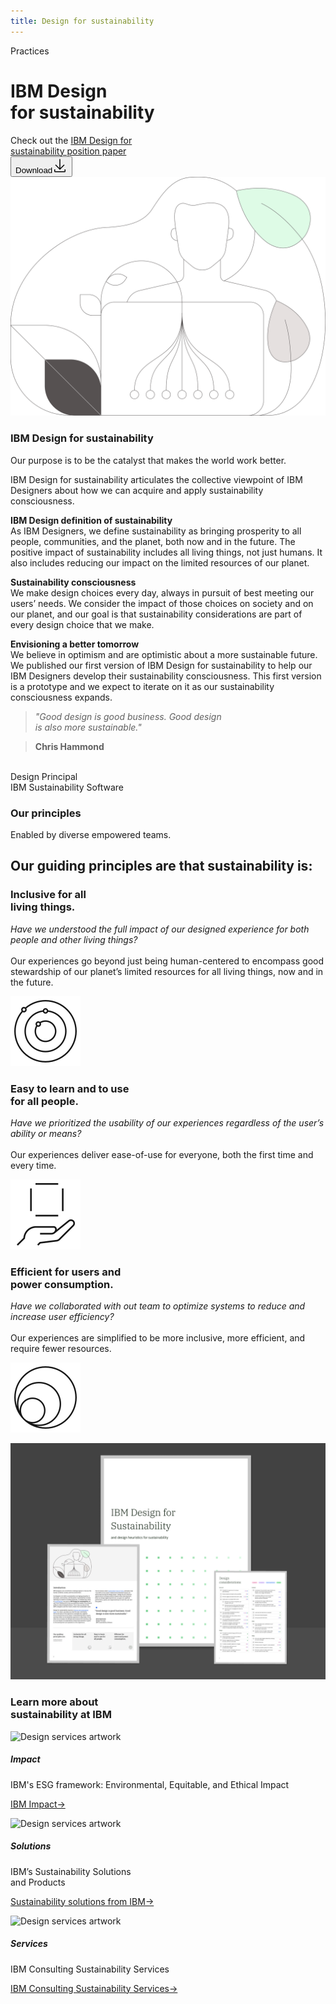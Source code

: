```yaml
---
title: Design for sustainability
---
```


<back-link to="/practices">Practices</back-link>

<div class="dfs-wrapper">
<grid background="gray-10">

<column lg="8" md="4" sm="4">
<div class="header-top">
    <h1>IBM Design <br>for sustainability</h1>
</div>

<div class="header-bottom">
    <div class="hero--subtext">Check out the <a href="/downloads/design-for-sustainability-positionpaper.pdf" target="_self">IBM Design for <br>sustainability position paper</a></div>
    <a href="/downloads/design-for-sustainability-positionpaper.pdf" download><button class="carbon--button">Download<svg focusable="false" preserveAspectRatio="xMidYMid meet" aria-label="" xmlns="http://www.w3.org/2000/svg" fill="currentColor" width="24" height="24" viewBox="0 0 32 32" aria-hidden="true" style="will-change: transform;"><path d="M26 15l-1.41-1.41L17 21.17V2h-2v19.17l-7.59-7.58L6 15l10 10 10-10z"></path><path d="M26 24v4H6v-4H4v4a2 2 0 0 0 2 2h20a2 2 0 0 0 2-2v-4z"></path></svg></button></a>
</div>

</column>

<column lg="8" md="4" sm="4">

<img class="dfs-header--img" src="images/design-for-sustainability-header.svg" alt="Design for sustainability - the impacts of design across the globe"/>

</column>

</grid>

<grid background="white">
<column lg="4" md="2">

### IBM Design for sustainability

</column>

<column md="5" lg="8">

<p size="lg">Our purpose is to be the catalyst that makes the world work better.</p>

<p size="lg"><span class="text--italic">IBM Design for sustainability</span> articulates the collective viewpoint of IBM Designers about how we can acquire and apply sustainability consciousness.</p>

<p size="lg"><strong>IBM Design definition of sustainability</strong><br>As IBM Designers, we define sustainability as bringing prosperity to all people, communities, and the planet, both now and in the future. The positive impact of sustainability includes all living things, not just humans. It also includes reducing our impact on the limited resources of our planet.</p>

<p size="lg"><strong>Sustainability consciousness</strong><br>We make design choices every day, always in pursuit of best meeting our users’ needs. We consider the impact of those choices on society and on our planet, and our goal is that sustainability considerations are part of every design choice that we make.</p>

<p size="lg"><strong>Envisioning a better tomorrow</strong><br>We believe in optimism and are optimistic about a more sustainable future. We published our first version of <span class="dfs-text--italic">IBM Design for sustainability</span> to help our IBM Designers develop their sustainability consciousness. This first version is a prototype and we expect to iterate on it as our sustainability consciousness expands.</p>

<icon name="PlexArrowDown"></icon>

</column>
<column lg="3" offset_lg="1" md="2" sm="0">

> _"Good design is good business. Good design <br>is also more sustainable."_

> **Chris Hammond**
<br>
Design Principal 
<br>
IBM Sustainability Software

</column>
</grid>

<grid background="gray-10">
<column lg="4">

### Our principles
<p>Enabled by diverse empowered teams.</p>

</column>
<column lg="12"  md="5">

<h2>Our guiding principles are that sustainability is:</h2>

</column>
<column lg="4" offset_lg="4" border="true"  md="5">

### **Inclusive for all <br> living things.**

_Have we understood the full impact of our designed experience for both people and other living things?_ <br><br>Our experiences go beyond just being human-centered to encompass good stewardship of our planet’s limited resources for all living things, now and in the future.

![Three circles stacked inside each other.](images/inclusion.svg)

</column>

<column lg="4" border="true"  md="5">

### **Easy to learn and to use <br> for all people.**

_Have we prioritized the usability of our experiences regardless of the user’s ability or means?_ <br><br>Our experiences deliver ease-of-use for everyone, both the first time and every time.

![Three circles stacked inside each other.](images/intuitive.svg)

</column>

<column lg="4" border="true"  md="5">

### **Efficient for users and <br> power consumption.**

_Have we collaborated with out team to optimize systems to reduce and increase user efficiency?_ <br><br>Our experiences are simplified to be more inclusive, more efficient, and require fewer resources.

![Three circles stacked inside each other.](images/efficient.svg)

</column>

</grid>

<grid background="gray-10">
<column lg="16">

<tile
    href="downloads/design-for-sustainability-positionpaper.pdf"
    new_window="false"
    title="Download"
    feature="true"
    dark="true"
    icon="Download"
    feature_heading="IBM Design for sustainability position paper"
    feature_background="black">
<img src="images/design-for-sustainability-pdf-download.png" alt="IBM Design for sustainability pdf"/>
</tile>
</column>
</grid>

<grid background="gray-10">

<column lg="4">

<h3>Learn more about <br>sustainability at IBM</h3>
</column>

<column lg="4" md="4">

![Design services artwork](/images/impact.svg)

##### Impact  

<p size="md">IBM's ESG framework: Environmental, Equitable, and Ethical Impact</p>
<p><a href="https://www.ibm.com/impact">IBM Impact→</a></p>

</column>

<column lg="4" md="4">

![Design services artwork](/images/solutions.svg)

##### Solutions

<p size="md">IBM’s Sustainability Solutions<br> and Products</p>
<p><a href="https://www.ibm.com/sustainability">Sustainability solutions from IBM→</a></p>

</column>
<column lg="4" md="4">

![Design services artwork](/images/services.svg)

##### Services 

<p size="md">IBM Consulting Sustainability Services</p>
<p><a href="https://www.ibm.com/business-operations/services/sustainability">IBM Consulting Sustainability Services→</a></p>

</column>
</grid>
</div>